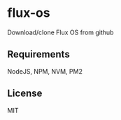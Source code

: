 flux-os
=========

Download/clone Flux OS from github

Requirements
------------

NodeJS, NPM, NVM, PM2

License
-------

MIT
